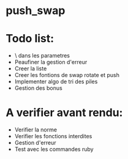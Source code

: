 push_swap
=========

Todo list:
==========
- \ dans les parametres
- Peaufiner la gestion d'erreur
- Creer la liste
- Creer les fontions de swap rotate et push
- Implementer algo de tri des piles
- Gestion des bonus

A verifier avant rendu:
======================
- Verifier la norme
- Verifier les fonctions interdites
- Gestion d'erreur
- Test avec les commandes ruby
